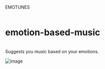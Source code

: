 EMOTUNES  
<br>
# emotion-based-music
<br>
Suggests you music based on your emotions.

![image](https://github.com/Shubham29bishnoi/emotion-based-music/assets/136172141/2628b2ec-71e4-49a0-aaf9-6ceba5e823d8)
